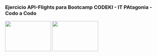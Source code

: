 ### Ejercicio API-Flights para Bootcamp CODEKI - IT PAtagonia - Codo a Codo
<img width=150 height= 100 src="https://github.com/Pedro410Ar/Codeki_1sem/blob/master/isologo-codeki.png"/> 
<img width=150 height= 100 src="https://github.com/Pedro410Ar/Codeki_1sem/blob/master/logo%20IT%20patagonia.jfif"/> 
